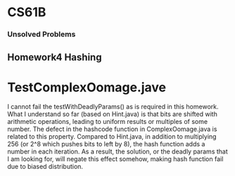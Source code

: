 # CS61B
### Unsolved Problems
## Homework4 Hashing
# TestComplexOomage.jave

I cannot fail the testWithDeadlyParams() as is required in this homework. What I understand so far (based on Hint.java) is that bits
are shifted with arithmetic operations, leading to uniform results or multiples of some number.
The defect in the hashcode function in ComplexOomage.java is related to this property. Compared to Hint.java, in addition to multiplying
256 (or 2^8 which pushes bits to left by 8), the hash function adds a number in each iteration. As a result, the solution, or the
deadly params that I am looking for, will negate this effect somehow, making hash function fail due to biased distribution.
